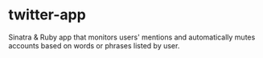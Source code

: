 # twitter-app
Sinatra &amp; Ruby app that monitors users' mentions and automatically mutes accounts based on words or phrases listed by user.
